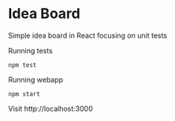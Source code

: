 # Idea Board

Simple idea board in React focusing on unit tests

Running tests
```
npm test
```

Running webapp
```
npm start
```
Visit http://localhost:3000